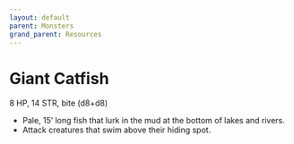 ```yaml
---
layout: default
parent: Monsters
grand_parent: Resources
---
```


# Giant Catfish

8 HP, 14 STR, bite (d8+d8)  

- Pale, 15’ long fish that lurk in the mud at the bottom of lakes and rivers.  
- Attack creatures that swim above their hiding spot.  


